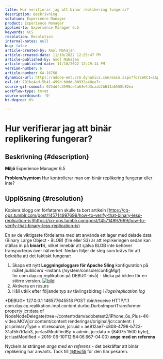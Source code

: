 ```yaml
---
title: Hur verifierar jag att binär replikering fungerar?
description: Beskrivning
solution: Experience Manager
product: Experience Manager
applies-to: Experience Manager 6.5
keywords: KCS
resolution: Resolution
internal-notes: null
bug: false
article-created-by: Amol Mahajan
article-created-date: 11/10/2022 12:25:47 PM
article-published-by: Amol Mahajan
article-published-date: 11/10/2022 12:29:14 PM
version-number: 6
article-number: KA-16760
dynamics-url: https://adobe-ent.crm.dynamics.com/main.aspx?forceUCI=1&pagetype=entityrecord&etn=knowledgearticle&id=2ab840c8-f260-ed11-9561-6045bd006268
exl-id: 791be4ad-5b41-499d-b0dd-80932a48ea7c
source-git-commit: 025ddfc3595ce4a64e4d3caab2b611a6558b82ea
workflow-type: tm+mt
source-wordcount: '0'
ht-degree: 0%

---
```


# Hur verifierar jag att binär replikering fungerar?

## Beskrivning {#description}

<b>Miljö</b>
Experience Manager 6.5


<b>Problem/symtom</b>
Hur kontrollerar man om binär replikering fungerar eller inte?


## Upplösning {#resolution}


Kopiera blogg om författaren skulle ta bort artikeln [https://cq-ops.tumblr.com/post/145714997699/how-to-verify-that-binary-less-replication-is](https://cq-ops.tumblr.com/post/145714997699/how-to-verify-that-binary-less-replication-is)

En av de viktigaste fördelarna med att använda ett lager med delade data (Binary Large Object - BLOB) (file eller S3) är att replikeringen sedan kan ställas in på <b>binärfri,</b> vilket innebär att själva BLOB inte behöver transporteras över nätverket. Nedan följer de steg som krävs för att bekräfta att det faktiskt fungerar:



1. Skapa ett nytt <b>Loggningsloggare för Apache Sling</b> konfiguration på målet *publicera* -instans (/system/console/configMgr) for com.day.cq.replikation på DEBUG-nivå) - klicka på bilden för en större version. [![bild](https://64.media.tumblr.com/7399cc8fc96a1bb17456e9aff2af2999/tumblr_inline_p9j3kgHl8K1r414c2_500.png)](https://href.li/?http://jayan.kandathil.ca/CQ-OPS/aem62/LoggingLogger-Replication.png)
2. Aktivera en resurs
3. Håll utkik efter följande typ av tävlingsbidrag i */logs/replication.log*


\*DEBUG\* 127.0.0.1 146577645518 POST /bin/receive HTTP/1.1 com.day.cq.replikation.impl.content.durbo.DurboImportTransformer property jcr:data of NodeNodeDelegate{tree=/content/dam/adobetest2/iPhone_6s_Plus-4K-video.MOV/jcr:content/content renderingar/original/jcr:content: { jcr:primaryType = nt:resource, jcr:uid = ae912ae7-c808-4798-b723-31af557b1ab3, jcr:lastModifiedBy = admin, jcr:data = {84075 1500 byte}, jcr:lastModified = 2016-06-10T12:54:06.667-04:00} <b>ange med en referens</b>

Nyckeln är strängen *ange med en referens* - det bekräftar att binär replikering har använts. Tack till [@tteofili](https://twitter.com/tteofili) för den här pekaren.
